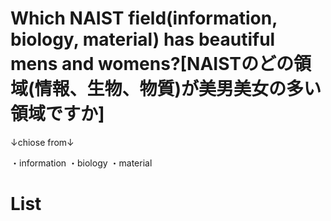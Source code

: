 # Which NAIST field(information, biology, material) has beautiful mens and womens?[NAISTのどの領域(情報、生物、物質)が美男美女の多い領域ですか]

↓chiose from↓

・information
・biology
・material

# List
